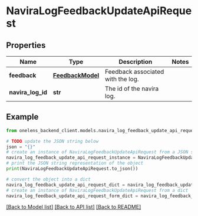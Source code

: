 # NaviraLogFeedbackUpdateApiRequest


## Properties

Name | Type | Description | Notes
------------ | ------------- | ------------- | -------------
**feedback** | [**FeedbackModel**](FeedbackModel.md) | Feedback associated with the log. | 
**navira_log_id** | **str** | The id of the navira log. | 

## Example

```python
from onelens_backend_client.models.navira_log_feedback_update_api_request import NaviraLogFeedbackUpdateApiRequest

# TODO update the JSON string below
json = "{}"
# create an instance of NaviraLogFeedbackUpdateApiRequest from a JSON string
navira_log_feedback_update_api_request_instance = NaviraLogFeedbackUpdateApiRequest.from_json(json)
# print the JSON string representation of the object
print(NaviraLogFeedbackUpdateApiRequest.to_json())

# convert the object into a dict
navira_log_feedback_update_api_request_dict = navira_log_feedback_update_api_request_instance.to_dict()
# create an instance of NaviraLogFeedbackUpdateApiRequest from a dict
navira_log_feedback_update_api_request_form_dict = navira_log_feedback_update_api_request.from_dict(navira_log_feedback_update_api_request_dict)
```
[[Back to Model list]](../README.md#documentation-for-models) [[Back to API list]](../README.md#documentation-for-api-endpoints) [[Back to README]](../README.md)


